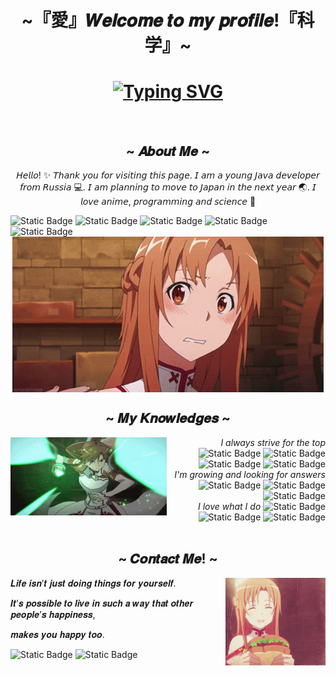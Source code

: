 <h1 align="center">~『愛』𝑾𝒆𝒍𝒄𝒐𝒎𝒆 𝒕𝒐 𝒎𝒚 𝒑𝒓𝒐𝒇𝒊𝒍𝒆!『科学』~</h1>
<div align="center">
    <h1 align="center"><a href="https://git.io/typing-svg"><img src="https://readme-typing-svg.demolab.com?font=Fira+Code&pause=2000&color=F7C749&center=true&random=false&width=435&height=100&lines=~+%F0%9D%90%92%F0%9D%90%B0%F0%9D%90%A8%F0%9D%90%AB%F0%9D%90%9D+%F0%9D%90%83%F0%9D%90%9E%F0%9D%90%AF%F0%9D%90%9E%F0%9D%90%A5%F0%9D%90%A8%F0%9D%90%A9%F0%9D%90%9E%F0%9D%90%AB+%F0%9D%90%8E%F0%9D%90%A7%F0%9D%90%A5%F0%9D%90%A2%F0%9D%90%A7%F0%9D%90%9E+~+" alt="Typing SVG" /></a></h1>
    </div>
    <br>
    <div align="center">
        <h2 align="center">~ 𝑨𝒃𝒐𝒖𝒕 𝑴𝒆 ~</h2>
        <div align="right">
            <p align="center">𝘏𝘦𝘭𝘭𝘰! ✨ 𝘛𝘩𝘢𝘯𝘬 𝘺𝘰𝘶 𝘧𝘰𝘳 𝘷𝘪𝘴𝘪𝘵𝘪𝘯𝘨 𝘵𝘩𝘪𝘴 𝘱𝘢𝘨𝘦. 𝘐 𝘢𝘮 𝘢 𝘺𝘰𝘶𝘯𝘨 𝘑𝘢𝘷𝘢 𝘥𝘦𝘷𝘦𝘭𝘰𝘱𝘦𝘳 𝘧𝘳𝘰𝘮 𝘙𝘶𝘴𝘴𝘪𝘢 💻. 𝘐 𝘢𝘮 𝘱𝘭𝘢𝘯𝘯𝘪𝘯𝘨 𝘵𝘰 𝘮𝘰𝘷𝘦 𝘵𝘰 𝘑𝘢𝘱𝘢𝘯 𝘪𝘯 𝘵𝘩𝘦 𝘯𝘦𝘹𝘵 𝘺𝘦𝘢𝘳 🌏. 𝘐 𝘭𝘰𝘷𝘦 𝘢𝘯𝘪𝘮𝘦, 𝘱𝘳𝘰𝘨𝘳𝘢𝘮𝘮𝘪𝘯𝘨 𝘢𝘯𝘥 𝘴𝘤𝘪𝘦𝘯𝘤𝘦 🔭</p>
        </div>
        <div align="left">
            <img alt="Static Badge" src="https://img.shields.io/badge/PROFILE-JAVA%20_DEVELOPER-orange?style=for-the-badge&logo=openjdk&logoColor=white">
            <img alt="Static Badge" src="https://img.shields.io/badge/NICKNAME-AsunaMYAdmin-orange?style=for-the-badge&logo=ameba">
            <img alt="Static Badge" src="https://img.shields.io/badge/LOVES-ASUNA%2C_SCIENCE%2C_IT%2C_ANIME-orange?style=for-the-badge&logo=porsche&logoColor=white">
            <img alt="Static Badge" src="https://img.shields.io/badge/HOBBIES-WEB%2C_MINECRAFT%2C_DESKTOP_DEV-orange?style=for-the-badge&logo=intellijidea&logoColor=white">
            <img alt="Static Badge" src="https://img.shields.io/badge/LANGUAGES-ENGLISH%2C_RUSSIAN%2C_JAPANESE-orange?style=for-the-badge&logo=alipay&logoColor=white">
        </div>
        <img src="assets/kawai.gif" align="center">
    </div>
    <h2 align="center">~ 𝑴𝒚 𝑲𝒏𝒐𝒘𝒍𝒆𝒅𝒈𝒆𝒔 ~</h2>
    <div align="center">
    <img width="250" height="125" src="assets/attack.gif" align="left">
    <div align="right">
    <em>I always strive for the top</em>
        <img alt="Static Badge" src="https://img.shields.io/badge/JAVA-orange?logo=openjdk&logoColor=black">
        <img alt="Static Badge" src="https://img.shields.io/badge/SPRING-orange?logo=spring&logoColor=green">
        <img alt="Static Badge" src="https://img.shields.io/badge/SPRINGBOOT-orange?logo=springboot&logoColor=green">
        <img alt="Static Badge" src="https://img.shields.io/badge/HIBERNATE-orange?logo=hibernate">
    </div>
    <div align="right">
    <em>I'm growing and looking for answers</em>
        <img alt="Static Badge" src="https://img.shields.io/badge/HTML-blue?logo=html5">
        <img alt="Static Badge" src="https://img.shields.io/badge/CSS-blue?logo=css3">
        <img alt="Static Badge" src="https://img.shields.io/badge/JavaScript-blue?logo=javascript">
    </div>
    <div align="right">
    <em>I love what I do</em>
        <img alt="Static Badge" src="https://img.shields.io/badge/LUA-purple?logo=LUA&logoColor=white">
        <img alt="Static Badge" src="https://img.shields.io/badge/SQL-purple?logo=mysql&logoColor=orange">
        <img alt="Static Badge" src="https://img.shields.io/badge/GIT-purple?logo=git">
    </div>
    </div>
    <br>
    <h2 align="center">~ 𝑪𝒐𝒏𝒕𝒂𝒄𝒕 𝑴𝒆! ~</h2>
    <div align="center">
        <img width="160" height="140" src="assets/sandwitch.gif" align="right">
        <div align="left">
        <p>𝑳𝒊𝒇𝒆 𝒊𝒔𝒏’𝒕 𝒋𝒖𝒔𝒕 𝒅𝒐𝒊𝒏𝒈 𝒕𝒉𝒊𝒏𝒈𝒔 𝒇𝒐𝒓 𝒚𝒐𝒖𝒓𝒔𝒆𝒍𝒇.<p>
        <p>𝑰𝒕’𝒔 𝒑𝒐𝒔𝒔𝒊𝒃𝒍𝒆 𝒕𝒐 𝒍𝒊𝒗𝒆 𝒊𝒏 𝒔𝒖𝒄𝒉 𝒂 𝒘𝒂𝒚 𝒕𝒉𝒂𝒕 𝒐𝒕𝒉𝒆𝒓 𝒑𝒆𝒐𝒑𝒍𝒆’𝒔 𝒉𝒂𝒑𝒑𝒊𝒏𝒆𝒔𝒔,<p>
        <p>𝒎𝒂𝒌𝒆𝒔 𝒚𝒐𝒖 𝒉𝒂𝒑𝒑𝒚 𝒕𝒐𝒐.<p>
        </div>
        <div align="left">
            <img alt="Static Badge" src="https://img.shields.io/badge/My_Discord-knight.of.asuna-orange?logo=discord&logoColor=violet&labelColor=blue&link=https%3A%2F%2Fsteamcommunity.com%2Fid%2FKnightOfAsuna%2F">
            <img alt="Static Badge" src="https://img.shields.io/badge/My_Steam-orange?logo=steam&link=https%3A%2F%2Fsteamcommunity.com%2Fid%2FKnightOfAsuna%2F">
        </div>
    </div>
